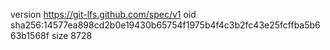 version https://git-lfs.github.com/spec/v1
oid sha256:14577ea898cd2b0e19430b65754f1975b4f4c3b2fc43e25fcffba5b663b1568f
size 8728
